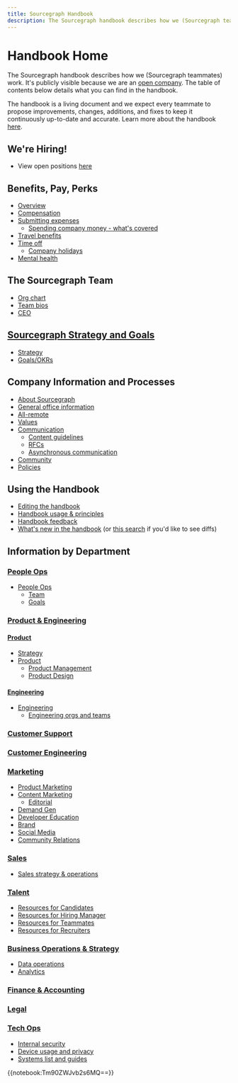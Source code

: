 ```yaml
---
title: Sourcegraph Handbook
description: The Sourcegraph handbook describes how we (Sourcegraph teammates) work.
---
```


# Handbook Home

The Sourcegraph handbook describes how we (Sourcegraph teammates) work. It's publicly visible because we are an [open company](company-info-and-process/about-sourcegraph/index.md#open-company). The table of contents below details what you can find in the handbook.

The handbook is a living document and we expect every teammate to propose improvements, changes, additions, and fixes to keep it continuously up-to-date and accurate. Learn more about the handbook [here](handbook/index.md).

## We're Hiring!

- View open positions [here](https://about.sourcegraph.com/jobs/)

## Benefits, Pay, Perks

- [Overview](benefits-pay-perks/benefits-perks/index.md)
- [Compensation](benefits-pay-perks/pay-expenses/compensation/index.md)
- [Submitting expenses](benefits-pay-perks/pay-expenses/expenses.md)
  - [Spending company money - what's covered](benefits-pay-perks/benefits-perks/spending-company-money.md)
- [Travel benefits](benefits-pay-perks/benefits-perks/travel/index.md)
- [Time off](benefits-pay-perks/benefits-perks/time-off/index.md)
  - [Company holidays](benefits-pay-perks/benefits-perks/holidays.md)
- [Mental health](benefits-pay-perks/benefits-perks/mental-health/index.md)

## The Sourcegraph Team

- [Org chart](team/org_chart.md)
- [Team bios](team/index.md)
- [CEO](team/ceo/index.md)

## [Sourcegraph Strategy and Goals](strategy-goals/index.md)

- [Strategy](strategy-goals/strategy/index.md)
- [Goals/OKRs](strategy-goals/goals/index.md)

## Company Information and Processes

- [About Sourcegraph](company-info-and-process/about-sourcegraph/index.md)
- [General office information](company-info-and-process/about-sourcegraph/general-office-info.md)
- [All-remote](company-info-and-process/remote/index.md)
- [Values](company-info-and-process/values/index.md)
- [Communication](company-info-and-process/communication/index.md)
  - [Content guidelines](company-info-and-process/communication/content_guidelines/index.md)
  - [RFCs](company-info-and-process/communication/rfcs/index.md)
  - [Asynchronous communication](company-info-and-process/communication/asynchronous-communication.md)
- [Community](company-info-and-process/community/index.md)
- [Policies](company-info-and-process/policies/index.md)

## Using the Handbook

- [Editing the handbook](handbook/editing/index.md)
- [Handbook usage & principles](handbook/index.md)
- [Handbook feedback](https://docs.google.com/forms/d/e/1FAIpQLSfb0yU9xmnvK2namuUzUEKbB9IqZlNQF2IWw0OpLsGvBiW2oQ/viewform?usp=sf_link)
- [What's new in the handbook](https://sourcegraph.com/github.com/sourcegraph/about/-/commits) (or [this search](https://sourcegraph.com/search?q=context:global+repo:^github.com/sourcegraph/about%24+type:diff+rev:main) if you'd like to see diffs)

## Information by Department

### [People Ops](departments/people-ops/index.md)

- [People Ops](departments/people-ops/index.md)
  - [Team](departments/people-ops/index.md#team)
  - [Goals](departments/people-ops/index.md#goals)

### [Product & Engineering](departments/product-engineering/index.md)

#### [Product](departments/product-engineering/product/index.md)

- [Strategy](strategy-goals/strategy/index.md)
- [Product](departments/product-engineering/product/index.md)
  - [Product Management](departments/product-engineering/product/process/index.md)
  - [Product Design](departments/product-engineering/product/design/index.md)

#### [Engineering](departments/product-engineering/engineering/index.md)

<!-- When updating the engineering team list below, please also update engineering/eng_org.md -->

- [Engineering](departments/product-engineering/engineering/index.md)
  - [Engineering orgs and teams](departments/product-engineering/engineering/team/index.md)

### [Customer Support](departments/support/index.md)

### [Customer Engineering](departments/ce/index.md)

### [Marketing](departments/marketing/index.md)

- [Product Marketing](departments/marketing/product-marketing/index.md)
- [Content Marketing](departments/marketing/content/index.md)
  - [Editorial](departments/marketing/content/editorial/index.md)
- [Demand Gen](departments/marketing/demand-gen/index.md)
- [Developer Education](departments/marketing/education/index.md)
- [Brand](departments/marketing/brand/index.md)
- [Social Media](departments/marketing/social-media/index.md)
- [Community Relations](departments/marketing/community_relations/index.md)

### [Sales](departments/sales/index.md)

- [Sales strategy & operations](departments/sales/sales-ops/index.md)

### [Talent](departments/talent/index.md)

- [Resources for Candidates](departments/talent/index.md)
- [Resources for Hiring Manager](departments/talent/index.md)
- [Resources for Teammates](departments/talent/index.md)
- [Resources for Recruiters](departments/talent/index.md)

### [Business Operations & Strategy](departments/bizops/index.md)

- [Data operations](departments/bizops/data-operations/index.md)
- [Analytics](departments/bizops/analytics/index.md)

### [Finance & Accounting](departments/finance/index.md)

### [Legal](departments/legal/index.md)

### [Tech Ops](departments/tech-ops/index.md)

- [Internal security](departments/tech-ops/process/internal-security/index.md)
- [Device usage and privacy](departments/tech-ops/process/team_device_usage_privacy.md)
- [Systems list and guides](departments/tech-ops/tools/index.md)

{{notebook:Tm90ZWJvb2s6MQ==}}
